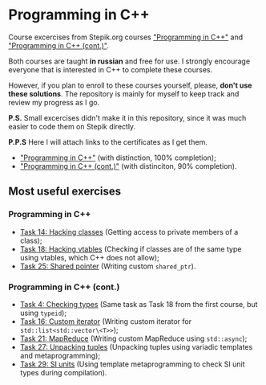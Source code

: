 # Programming in C++

Course excercises from Stepik.org courses ["Programming in C++"](https://stepik.org/course/7) and ["Programming in C++ (cont.)"](https://stepik.org/course/3206).

Both courses are taught **in russian** and free for use. I strongly encourage everyone that is interested in C++ to complete these courses.

However, if you plan to enroll to these courses yourself, please, **don't use these solutions**. The repository is mainly for myself to keep track and review my progress as I go.

**P.S.** Small excercises didn't make it in this repository, since it was much easier to code them on Stepik directly.

**P.P.S** Here I will attach links to the certificates as I get them.

- ["Programming in C++"](https://stepik.org/certificate/d86f5e6fa0420df1440e14f759a89a5a3e558e41.pdf) (with distinction, 100% completion);
- ["Programming in C++ (cont.)"](https://stepik.org/certificate/76c6cc6b21f13ce6b0bc6df67ea5710794e5b5f9.pdf) (with distinciton, 90% completion).

## Most useful exercises

### Programming in C++

- [Task 14: Hacking classes](./programming_in_cpp/task_14_hacking_class/main.cpp) (Getting access to private members of a class);
- [Task 18: Hacking vtables](./programming_in_cpp/task_18_hacking_vtables/main.cpp) (Checking if classes are of the same type using vtables, which C++ does not allow);
- [Task 25: Shared pointer](./programming_in_cpp/task_25_smart_pointer_shared/main.cpp) (Writing custom `shared_ptr`).

### Programming in C++ (cont.)

- [Task 4: Checking types](./programming_in_cpp_cont/task_4_checking_types/main.cpp) (Same task as Task 18 from the first course, but using `typeid`);
- [Task 16: Custom iterator](./programming_in_cpp_cont/task_16_custom_iterator/main.cpp) (Writing custom iterator for `std::list<std::vector\<T>>`);
- [Task 21: MapReduce](./programming_in_cpp_cont/task_21_map_reduce/main.cpp) (Writing custom MapReduce using `std::async`);
- [Task 27: Unpacking tuples](./programming_in_cpp_cont/task_27_tuples_meta/main.cpp) (Unpacking tuples using variadic templates and metaprogramming);
- [Task 29: SI units](./programming_in_cpp_cont/task_29_si_meta/main.cpp) (Using template metaprogramming to check SI unit types during compilation).
